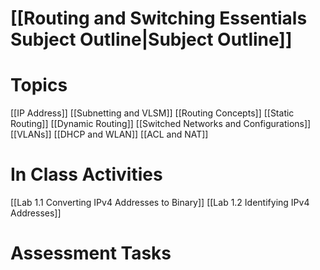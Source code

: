 # [[Routing and Switching Essentials Subject Outline|Subject Outline]]
# Topics
[[IP Address]]
[[Subnetting and VLSM]]
[[Routing Concepts]]
[[Static Routing]]
[[Dynamic Routing]]
[[Switched Networks and Configurations]]
[[VLANs]]
[[DHCP and WLAN]]
[[ACL and NAT]]
# In Class Activities
[[Lab 1.1 Converting IPv4 Addresses to Binary]]
[[Lab 1.2 Identifying IPv4 Addresses]]
# Assessment Tasks
